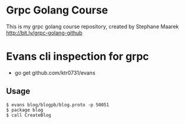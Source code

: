 # Grpc Golang Course

This is my grpc golang course repository, created by Stephane Maarek http://bit.ly/grpc-golang-github

# Evans cli inspection for grpc

- go get github.com/ktr0731/evans

## Usage

```
$ evans blog/blogpb/blog.proto -p 50051 
$ package blog
$ call CreateBlog
```